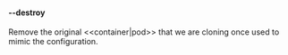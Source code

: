 #### **--destroy**

Remove the original <<container|pod>> that we are cloning once used to mimic the configuration.
